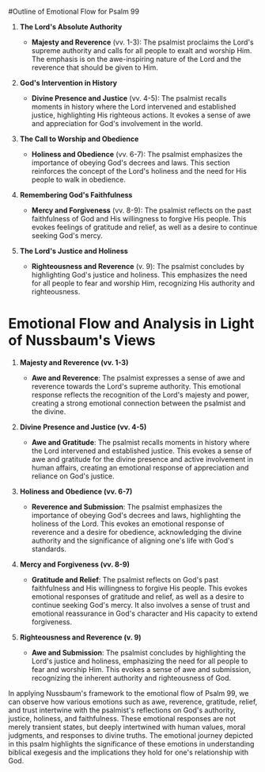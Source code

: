 #Outline of Emotional Flow for Psalm 99

1. **The Lord's Absolute Authority**
   - **Majesty and Reverence** (vv. 1-3): The psalmist proclaims the Lord's supreme authority and calls for all people to exalt and worship Him. The emphasis is on the awe-inspiring nature of the Lord and the reverence that should be given to Him.

2. **God's Intervention in History**
   - **Divine Presence and Justice** (vv. 4-5): The psalmist recalls moments in history where the Lord intervened and established justice, highlighting His righteous actions. It evokes a sense of awe and appreciation for God's involvement in the world.

3. **The Call to Worship and Obedience**
   - **Holiness and Obedience** (vv. 6-7): The psalmist emphasizes the importance of obeying God's decrees and laws. This section reinforces the concept of the Lord's holiness and the need for His people to walk in obedience.

4. **Remembering God's Faithfulness**
   - **Mercy and Forgiveness** (vv. 8-9): The psalmist reflects on the past faithfulness of God and His willingness to forgive His people. This evokes feelings of gratitude and relief, as well as a desire to continue seeking God's mercy.

5. **The Lord's Justice and Holiness**
   - **Righteousness and Reverence** (v. 9): The psalmist concludes by highlighting God's justice and holiness. This emphasizes the need for all people to fear and worship Him, recognizing His authority and righteousness.

# Emotional Flow and Analysis in Light of Nussbaum's Views

1. **Majesty and Reverence (vv. 1-3)**
   - **Awe and Reverence**: The psalmist expresses a sense of awe and reverence towards the Lord's supreme authority. This emotional response reflects the recognition of the Lord's majesty and power, creating a strong emotional connection between the psalmist and the divine.

2. **Divine Presence and Justice (vv. 4-5)**
   - **Awe and Gratitude**: The psalmist recalls moments in history where the Lord intervened and established justice. This evokes a sense of awe and gratitude for the divine presence and active involvement in human affairs, creating an emotional response of appreciation and reliance on God's justice.

3. **Holiness and Obedience (vv. 6-7)**
   - **Reverence and Submission**: The psalmist emphasizes the importance of obeying God's decrees and laws, highlighting the holiness of the Lord. This evokes an emotional response of reverence and a desire for obedience, acknowledging the divine authority and the significance of aligning one's life with God's standards.

4. **Mercy and Forgiveness (vv. 8-9)**
   - **Gratitude and Relief**: The psalmist reflects on God's past faithfulness and His willingness to forgive His people. This evokes emotional responses of gratitude and relief, as well as a desire to continue seeking God's mercy. It also involves a sense of trust and emotional reassurance in God's character and His capacity to extend forgiveness.

5. **Righteousness and Reverence (v. 9)**
   - **Awe and Submission**: The psalmist concludes by highlighting the Lord's justice and holiness, emphasizing the need for all people to fear and worship Him. This evokes a sense of awe and submission, recognizing the inherent authority and righteousness of God.

In applying Nussbaum's framework to the emotional flow of Psalm 99, we can observe how various emotions such as awe, reverence, gratitude, relief, and trust intertwine with the psalmist's reflections on God's authority, justice, holiness, and faithfulness. These emotional responses are not merely transient states, but deeply intertwined with human values, moral judgments, and responses to divine truths. The emotional journey depicted in this psalm highlights the significance of these emotions in understanding biblical exegesis and the implications they hold for one's relationship with God.